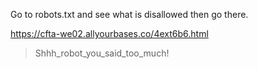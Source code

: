Go to robots.txt and see what is disallowed then go there.

https://cfta-we02.allyourbases.co/4ext6b6.html

> Shhh_robot_you_said_too_much!